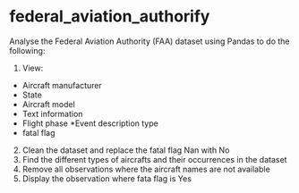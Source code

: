 # federal_aviation_authorify
Analyse the Federal Aviation Authority (FAA) dataset using Pandas to do the following:

1. View:
* Aircraft manufacturer
* State
* Aircraft model
* Text information
* Flight phase
*Event description type
* fatal flag
2. Clean the dataset and replace the fatal flag Nan with No
3. Find the different types of aircrafts and their occurrences in the dataset
4. Remove all observations where the aircraft names are not available
5. Display the observation where fata flag is Yes


